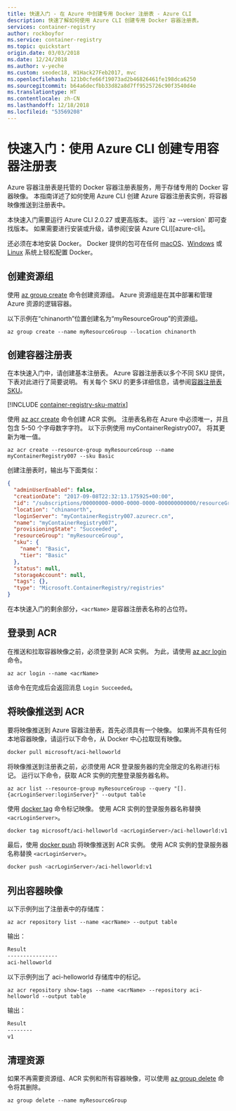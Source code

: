 ```yaml
---
title: 快速入门 - 在 Azure 中创建专用 Docker 注册表 - Azure CLI
description: 快速了解如何使用 Azure CLI 创建专用 Docker 容器注册表。
services: container-registry
author: rockboyfor
ms.service: container-registry
ms.topic: quickstart
origin.date: 03/03/2018
ms.date: 12/24/2018
ms.author: v-yeche
ms.custom: seodec18, H1Hack27Feb2017, mvc
ms.openlocfilehash: 121b0cfe66f19073ad2b46826461fe198dca6250
ms.sourcegitcommit: b64a6decfbb33d82a8d7ff9525726c90f3540d4e
ms.translationtype: HT
ms.contentlocale: zh-CN
ms.lasthandoff: 12/18/2018
ms.locfileid: "53569208"
---
```

# <a name="quickstart-create-a-private-container-registry-using-the-azure-cli"></a>快速入门：使用 Azure CLI 创建专用容器注册表

Azure 容器注册表是托管的 Docker 容器注册表服务，用于存储专用的 Docker 容器映像。 本指南详述了如何使用 Azure CLI 创建 Azure 容器注册表实例，将容器映像推送到注册表中。

<!-- Not Availablle on  finally deploying the container from your registry into Azure Container Instances (ACI)--> 本快速入门需要运行 Azure CLI 2.0.27 或更高版本。 运行 `az --version` 即可查找版本。 如果需要进行安装或升级，请参阅[安装 Azure CLI][azure-cli]。

还必须在本地安装 Docker。 Docker 提供的包可在任何 [macOS][docker-mac]、[Windows][docker-windows] 或 [Linux][docker-linux] 系统上轻松配置 Docker。

## <a name="create-a-resource-group"></a>创建资源组

使用 [az group create][az-group-create] 命令创建资源组。 Azure 资源组是在其中部署和管理 Azure 资源的逻辑容器。

以下示例在“chinanorth”位置创建名为“myResourceGroup”的资源组。

```azurecli
az group create --name myResourceGroup --location chinanorth
```

<!--Notice:  Currently the Container Registry is only valid on ChinaNorth-->
## <a name="create-a-container-registry"></a>创建容器注册表

在本快速入门中，请创建基本注册表。 Azure 容器注册表以多个不同 SKU 提供，下表对此进行了简要说明。 有关每个 SKU 的更多详细信息，请参阅[容器注册表 SKU][container-registry-skus]。

[!INCLUDE [container-registry-sku-matrix](../../includes/container-registry-sku-matrix.md)]

使用 [az acr create][az-acr-create] 命令创建 ACR 实例。 注册表名称在 Azure 中必须唯一，并且包含 5-50 个字母数字字符。 以下示例使用 myContainerRegistry007。 将其更新为唯一值。

```azurecli
az acr create --resource-group myResourceGroup --name myContainerRegistry007 --sku Basic
```

创建注册表时，输出与下面类似：

```json
{
  "adminUserEnabled": false,
  "creationDate": "2017-09-08T22:32:13.175925+00:00",
  "id": "/subscriptions/00000000-0000-0000-0000-000000000000/resourceGroups/myResourceGroup/providers/Microsoft.ContainerRegistry/registries/myContainerRegistry007",
  "location": "chinanorth",
  "loginServer": "myContainerRegistry007.azurecr.cn",
  "name": "myContainerRegistry007",
  "provisioningState": "Succeeded",
  "resourceGroup": "myResourceGroup",
  "sku": {
    "name": "Basic",
    "tier": "Basic"
  },
  "status": null,
  "storageAccount": null,
  "tags": {},
  "type": "Microsoft.ContainerRegistry/registries"
}
```

<!--Notice:  Currently the Container Registry is only valid on ChinaNorth-->

在本快速入门的剩余部分，`<acrName>` 是容器注册表名称的占位符。

## <a name="log-in-to-acr"></a>登录到 ACR

在推送和拉取容器映像之前，必须登录到 ACR 实例。 为此，请使用 [az acr login][az-acr-login] 命令。

```azurecli
az acr login --name <acrName>
```

该命令在完成后会返回消息 `Login Succeeded`。

## <a name="push-image-to-acr"></a>将映像推送到 ACR

要将映像推送到 Azure 容器注册表，首先必须具有一个映像。 如果尚不具有任何本地容器映像，请运行以下命令，从 Docker 中心拉取现有映像。

```bash
docker pull microsoft/aci-helloworld
```

将映像推送到注册表之前，必须使用 ACR 登录服务器的完全限定的名称进行标记。 运行以下命令，获取 ACR 实例的完整登录服务器名称。

```azurecli
az acr list --resource-group myResourceGroup --query "[].{acrLoginServer:loginServer}" --output table
```

使用 [docker tag][docker-tag] 命令标记映像。 使用 ACR 实例的登录服务器名称替换 `<acrLoginServer>`。

```bash
docker tag microsoft/aci-helloworld <acrLoginServer>/aci-helloworld:v1
```

最后，使用 [docker push][docker-push] 将映像推送到 ACR 实例。 使用 ACR 实例的登录服务器名称替换 `<acrLoginServer>`。

```bash
docker push <acrLoginServer>/aci-helloworld:v1
```

## <a name="list-container-images"></a>列出容器映像

以下示例列出了注册表中的存储库：

```azurecli
az acr repository list --name <acrName> --output table
```

输出：

```bash
Result
----------------
aci-helloworld
```

以下示例列出了 aci-helloworld 存储库中的标记。

```azurecli
az acr repository show-tags --name <acrName> --repository aci-helloworld --output table
```

输出：

```bash
Result
--------
v1
```

<!-- Not Available on ## Deploy image to ACI -->

<!-- Not Available on ## View the application-->

## <a name="clean-up-resources"></a>清理资源

如果不再需要资源组、ACR 实例和所有容器映像，可以使用 [az group delete][az-group-delete] 命令将其删除。

```azurecli
az group delete --name myResourceGroup
```

<!-- Not Available on ## Next steps-->
<!-- Not Available on  Continue to the Azure Container Instances tutorial for a deeper look at ACI.-->
<!-- Not Available on  > [Azure Container Instances tutorial][container-instances-tutorial-prepare-app]-->
<!-- IMAGES> -->
<!-- Not Available on [aci-app-browser]: ../container-instances/media/container-instances-quickstart/aci-app-browser.png-->

<!-- LINKS - external -->
[docker-linux]: https://docs.docker.com/engine/installation/#supported-platforms
[docker-login]: https://docs.docker.com/engine/reference/commandline/login/
[docker-mac]: https://docs.docker.com/docker-for-mac/
[docker-push]: https://docs.docker.com/engine/reference/commandline/push/
[docker-tag]: https://docs.docker.com/engine/reference/commandline/tag/
[docker-windows]: https://docs.docker.com/docker-for-windows/

<!-- LINKS - internal -->
[az-acr-create]: https://docs.azure.cn/zh-cn/cli/acr?view=azure-cli-latest#az-acr-create
[az-acr-login]: https://docs.azure.cn/zh-cn/cli/acr?view=azure-cli-latest#az-acr-login
[az-group-create]: https://docs.azure.cn/zh-cn/cli/group?view=azure-cli-latest#az-group-create
[az-group-delete]: https://docs.azure.cn/zh-cn/cli/group?view=azure-cli-latest#az-group-delete
[azure-cli]: https://docs.azure.cn/zh-cn/cli/install-azure-cli?view=azure-cli-latest

<!--Not Available on [az-container-show]: https://docs.azure.cn/zh-cn/cli/container?view=azure-cli-latest#az-container-show-->
<!--Not Available on [container-instances-tutorial-prepare-app]: ../container-instances/container-instances-tutorial-prepare-app.md-->

[container-registry-skus]: container-registry-skus.md

<!-- Not Available on [container-registry-auth-aci]: container-registry-auth-aci.md-->
<!-- Update_Description: wording update, updat meta properties -->